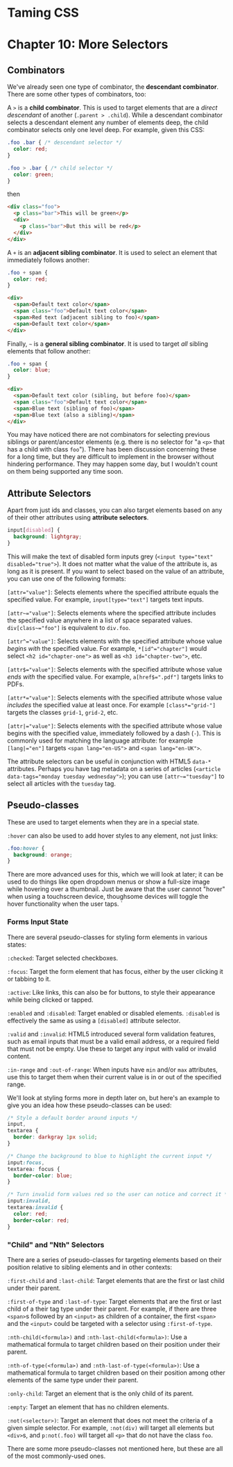 # Taming CSS
# Chapter 10: More Selectors



## Combinators

We've already seen one type of combinator, the **descendant combinator**.  There are some other types of combinators, too:

A `>` is a **child combinator**.  This is used to target elements that are a *direct descendant* of another (`.parent > .child`).  While a descendant combinator selects a descendant element any number of elements deep, the child combinator selects only one level deep.  For example, given this CSS:

```css
.foo .bar { /* descendant selector */
  color: red;
}

.foo > .bar { /* child selector */
  color: green;
}
```

then

```html
<div class="foo">
  <p class="bar">This will be green</p>
  <div>
    <p class="bar">But this will be red</p>
  </div>
</div>
```

A `+` is an **adjacent sibling combinator**.  It is used to select an element that immediately follows another:

```css
.foo + span {
  color: red;
}
```
```html
<div>
  <span>Default text color</span>
  <span class="foo">Default text color</span>
  <span>Red text (adjacent sibling to foo)</span>
  <span>Default text color</span>
</div>
```

Finally, `~` is a **general sibling combinator**.  It is used to target *all* sibling elements that follow another:

```css
.foo + span {
  color: blue;
}
```
```html
<div>
  <span>Default text color (sibling, but before foo)</span>
  <span class="foo">Default text color</span>
  <span>Blue text (sibling of foo)</span>
  <span>Blue text (also a sibling)</span>
</div>
```

You may have noticed there are not combinators for selecting previous siblings or parent/ancestor elements (e.g. there is no selector for "a `<p>` that has a child with class `foo`").  There has been discussion concerning these for a long time, but they are difficult to implement in the browser without hindering performance.  They may happen some day, but I wouldn't count on them being supported any time soon.


## Attribute Selectors

Apart from just ids and classes, you can also target elements based on any of their other attributes using **attribute selectors**.

```css
input[disabled] {
  background: lightgray;
}
```

This will make the text of disabled form inputs grey (`<input type="text" disabled="true">`).  It does not matter what the value of the attribute is, as long as it is present.  If you want to select based on the value of an attribute, you can use one of the following formats:

`[attr="value"]`: Selects elements where the specified attribute equals the specified value.  For example, `input[type="text"]` targets text inputs.

`[attr~="value"]`: Selects elements where the specified attribute includes the specified value anywhere in a list of space separated values.  `div[class~="foo"]` is equivalent to `div.foo`.

`[attr^="value"]`: Selects elements with the specified attribute whose value *begins with* the specified value.  For example, `*[id^="chapter"]` would select `<h2 id="chapter-one">` as well as `<h3 id="chapter-two">`, etc.

`[attr$="value"]`: Selects elements with the specified attribute whose value *ends with* the specified value.  For example, `a[href$=".pdf"]` targets links to PDFs.

`[attr*="value"]`: Selects elements with the specified attribute whose value *includes* the specified value at least once.  For example `[class*="grid-"]` targets the classes `grid-1`, `grid-2`, etc.

`[attr|="value"]`: Selects elements with the specified attribute whose value begins with the specified value, immediately followed by a dash (`-`).  This is commonly used for matching the language attribute: for example `[lang|="en"]` targets `<span lang="en-US">` and `<span lang="en-UK">`.

The attribute selectors can be useful in conjunction with HTML5 `data-*` attributes.  Perhaps you have tag metadata on a series of articles (`<article data-tags="monday tuesday wednesday">`); you can use `[attr~="tuesday"]` to select all articles with the `tuesday` tag.

## Pseudo-classes

These are used to target elements when they are in a special state.

<!--- Already seen in ch2: links -->
`:hover` can also be used to add hover styles to any element, not just links:

<!--- better example? -->
```css
.foo:hover {
  background: orange;
}
```

There are more advanced uses for this, which we will look at later; it can be used to do things like open dropdown menus or show a full-size image while hovering over a thumbnail.  Just be aware that the user cannot "hover" when using a touchscreen device, thoughsome devices will toggle the hover functionality when the user taps.
`
### Forms Input State

There are several pseudo-classes for styling form elements in various states:

`:checked`: Target selected checkboxes.

`:focus`: Target the form element that has focus, either by the user clicking it or tabbing to it.

`:active`: Like links, this can also be for buttons, to style their appearance while being clicked or tapped.

`:enabled` and `:disabled`: Target enabled or disabled elements.  `:disabled` is effectively the same as using a `[disabled]` attribute selector.

`:valid` and `:invalid`: HTML5 introduced several form validation features, such as email inputs that must be a valid email address, or a required field that must not be empty.  Use these to target any input with valid or invalid content.

`:in-range` and `:out-of-range`: When inputs have `min` and/or `max` attributes, use this to target them when their current value is in or out of the specified range.


We'll look at styling forms more in depth later on, but here's an example to give you an idea how these pseudo-classes can be used:

```css
/* Style a default border around inputs */
input,
textarea {
  border: darkgray 1px solid;
}

/* Change the background to blue to highlight the current input */
input:focus,
textarea: focus {
  border-color: blue;
}

/* Turn invalid form values red so the user can notice and correct it */
input:invalid,
textarea:invalid {
  color: red;
  border-color: red;
}
```

### "Child" and "Nth" Selectors

There are a series of pseudo-classes for targeting elements based on their position relative to sibling elements and in other contexts:

`:first-child` and `:last-child`: Target elements that are the first or last child under their parent.

`:first-of-type` and `:last-of-type`: Target elements that are the first or last child of a their tag type under their parent.  For example, if there are three `<span>`s followed by an `<input>` as children of a container, the first `<span>` and the `<input>` could be targeted with a selector using `:first-of-type`.

`:nth-child(<formula>)` and `:nth-last-child(<formula>)`: Use a mathematical formula to target children based on their position under their parent.

`:nth-of-type(<formula>)` and `:nth-last-of-type(<formula>)`: Use a mathematical formula to target children based on their position among other elements of the same type under their parent.

`:only-child`: Target an element that is the only child of its parent.

`:empty`: Target an element that has no children elements.

`:not(<selector>)`: Target an element that does not meet the criteria of a given simple selector.  For example, `:not(div)` will target all elements but `<div>`s, and `p:not(.foo)` will target all `<p>` that do not have the class `foo`.



There are some more pseudo-classes not mentioned here, but these are all of the most commonly-used ones.
